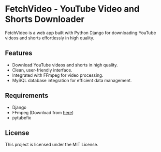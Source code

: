 # FetchVideo - YouTube Video and Shorts Downloader

FetchVideo is a web app built with Python Django for downloading YouTube videos and shorts effortlessly in high quality.

## Features
- Download YouTube videos and shorts in high quality.
- Clean, user-friendly interface.
- Integrated with FFmpeg for video processing.
- MySQL database integration for efficient data management.

## Requirements
- Django
- FFmpeg (Download from [here](https://www.ffmpeg.org/download.html))
- pytubefix

## License
This project is licensed under the MIT License.
